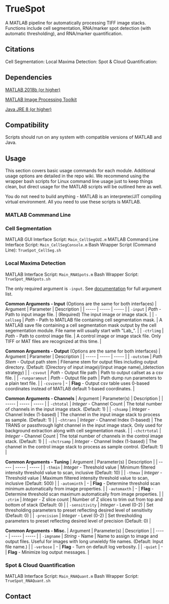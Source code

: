 # TrueSpot
A MATLAB pipeline for automatically processing TIFF image stacks. Functions include cell segmentation, RNA/marker spot detection (with automatic thresholding), and RNA/marker quantification.

## Citations
Cell Segmentation:
Local Maxima Detection:
Spot & Cloud Quantification:

## Dependencies
[MATLAB 2018b (or higher)](https://www.mathworks.com/products/get-matlab.html?s_tid=gn_getml)

[MATLAB Image Processing Toolkit](https://www.mathworks.com/solutions/image-video-processing.html)

[Java JRE 8 (or higher)](https://www.java.com/en/download/manual.jsp)

## Compatibility
Scripts should run on any system with compatible versions of MATLAB and Java.

## Usage
This section covers basic usage commands for each module. Additional usage options are detailed in the repo wiki. We recommend using the wrapper bash scripts for Linux command line usage just to keep things clean, but direct usage for the MATLAB scripts will be outlined here as well.

You do not need to build anything - MATLAB is an interpreter/JIT compiling virtual environment. All you need to use these scripts is MATLAB.

### MATLAB Commmand Line

### Cell Segmentation
MATLAB GUI Interface Script: `Main_CellSegGUI.m`
MATLAB Command Line Interface Script: `Main_CellSegConsole.m`
Bash Wrapper Script (Command Line): `TrueSpot_CellSeg.sh`

### Local Maxima Detection
MATLAB Interface Script: `Main_RNASpots.m`
Bash Wrapper Script: `TrueSpot_RNASpots.sh`

The only required argument is `-input`. See [documentation](https://github.com/neuertlab/RNA-FISH-Auto/blob/main/doc/pages/spots_allargs.md) for full argument list.

**Common Arguments - Input** (Options are the same for both interfaces)
| Argument | Parameter | Description |
| ----- | ----- | ----- |
| `-input` | *Path* - Path to input image file. | (Required) The input image or image stack. |
| `-cellseg` | *Path* - Path to MATLAB file containing cell segmentation mask.  | A MATLAB save file containing a cell segmentation mask output by the cell segementation module. File name will usually start with "Lab_". |
| `-ctrlimg` | *Path* - Path to control image file.  | A control image or image stack file. Only TIFF or MAT files are recognized at this time. |

**Common Arguments - Output** (Options are the same for both interfaces)
| Argument | Parameter | Description |
| ----- | ----- | ----- |
| `-outstem` | *Path Stem* - Output path stem | Filename stem for output files including output directory. (Default: (Directory of input image)/(input image name)_(detection strategy) |
| `-csvout` | *Path* - Output file path | Path to output callset as a csv file. |
| `-runparamout` | *Path* - Output file path | Path dump run parameters to a plain text file. |
| `-csvzero` | - | **Flag** - Output csv table uses 0-based coordinates instead of MATLAB default 1-based coordinates. |

**Common Arguments - Channels**
| Argument | Parameter(s) | Description |
| ----- | ----- | ----- |
| `-chtotal` | *Integer* - Channel Count  | The total number of channels in the input image stack. (Default: 1) |
| `-chsamp` | *Integer* - Channel Index (1-based) | The channel in the input image stack to process as sample. (Default: 1) |
| `-chtrans` | *Integer* - Channel Index (1-based) | The TRANS or passthrough light channel in the input image stack. Only used for background extraction along with cell segmentation mask. |
| `-chctrtotal` | *Integer* - Channel Count  | The total number of channels in the control image stack. (Default: 1) |
| `-chctrsamp` | *Integer* - Channel Index (1-based) | The channel in the control image stack to process as sample control. (Default: 1) |

**Common Arguments - Tuning**
| Argument | Parameter(s) | Description |
| ----- | ----- | ----- |
| `-thmin` | *Integer* - Threshold value | Minimum filtered intensity threshold value to scan, inclusive (Default: 10) |
| `-thmax` | *Integer* - Threshold value | Maximum filtered intensity threshold value to scan, inclusive (Default: 500) |
| `-autominth` | - | **Flag** - Determine threshold scan minimum automatically from image properties. |
| `-automaxth` | - | **Flag** - Determine threshold scan maximum automatically from image properties. |
| `-ztrim` | *Integer* - Z slice count | Number of Z slices to trim out from top and bottom of stack (Default: 0) |
| `-sensitivity` | *Integer* - Level (0-2) | Set thresholding parameters to preset reflecting desired level of sensitivity (Default: 0) |
| `-precision` | *Integer* - Level (0-2) | Set thresholding parameters to preset reflecting desired level of precision (Default: 0) |

**Common Arguments - Misc.**
| Argument | Parameter(s) | Description |
| ----- | ----- | ----- |
| `-imgname` | *String* - Name | Name to assign to image and output files. Useful for images with long unwieldy file names. (Default: Input file name.) |
| `-verbose` | - | **Flag** - Turn on default log verbosity. |
| `-quiet` | - | **Flag** - Minimize log output messages. |

### Spot & Cloud Quantification
MATLAB Interface Script: `Main_RNAQuant.m`
Bash Wrapper Script: `TrueSpot_RNAQuant.sh`

## Contact
